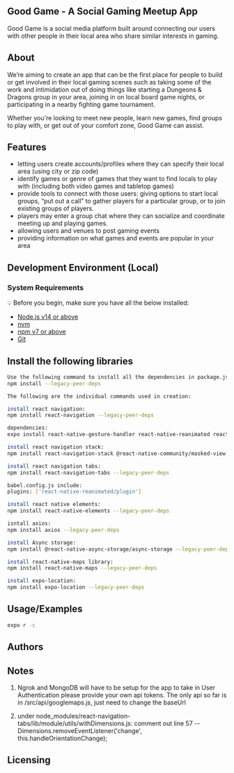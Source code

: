 
## Good Game - A Social Gaming Meetup App

Good Game is a social media platform built around connecting our users with other people in their local area who share similar interests in gaming.
## About   
We’re aiming to create an app that can be the first place for people to build or get involved in their local gaming scenes such as taking some of the work and intimidation out of doing things like starting a Dungeons & 
Dragons group in your area, joining in on local board game nights, or participating in a nearby fighting game tournament. 

Whether you're looking to meet new people, learn new games, find groups to play with, or get out of your comfort zone, Good Game can assist. 

## Features
* letting users create accounts/profiles where they can specify their local area (using city or zip code)
* identify games or genre of games that they want to find locals to play with (including both video games and tabletop games)
* provide tools to connect with those users: giving options to start local groups, “put out a call” to gather players for a particular group, or to join existing groups of players.
* players may enter a group chat where they can socialize and coordinate meeting up and playing games.
* allowing users and venues to post gaming events
* providing information on what games and events are popular in your area

 
## Development Environment (Local)
### System Requirements
💡 Before you begin, make sure you have all the below installed:
* [Node.js v14 or above](https://nodejs.org/en/download/)
* [nvm](https://github.com/coreybutler/nvm-windows/releases)
* [npm v7 or above](https://github.blog/2020-10-13-presenting-v7-0-0-of-the-npm-cli/)
* [Git](https://git-scm.com/book/en/v2/Getting-Started-Installing-Git/)

## Install the following libraries
```bash
Use the following command to install all the dependencies in package.json:
npm install --legacy-peer-deps

The following are the individual commands used in creation:

install react navigation:
npm install react-navigation --legacy-peer-deps

dependencies:
expo install react-native-gesture-handler react-native-reanimated react-native-screens react-native-safe-area-context @react-native-community/masked-view

install react navigation stack:
npm install react-navigation-stack @react-native-community/masked-view --legacy-peer-deps

install react navigation tabs:
npm install react-navigation-tabs --legacy-peer-deps

babel.config.js include:
plugins: ['react-native-reanimated/plugin']

install react native elements:
npm install react-native-elements --legacy-peer-deps

isntall axios:
npm install axios --legacy-peer-deps

install Async storage:
npm install @react-native-async-storage/async-storage --legacy-peer-deps

install react-native-maps library:
npm install react-native-maps --legacy-peer-deps

install expo-location:
npm install expo-location --legacy-peer-deps
```

## Usage/Examples
```bash
expo r -c
```

## Authors

## Notes
1. Ngrok and MongoDB will have to be setup for the app to take in User Authentication
please provide your own api tokens. The only api so far is in /src/api/googlemaps.js, just need to change the baseUrl

2. under node_modules/react-navigation-tabs/lib/module/utils/withDimensions.js:
comment out line 57 -- Dimensions.removeEventListener('change', this.handleOrientationChange);

## Licensing
